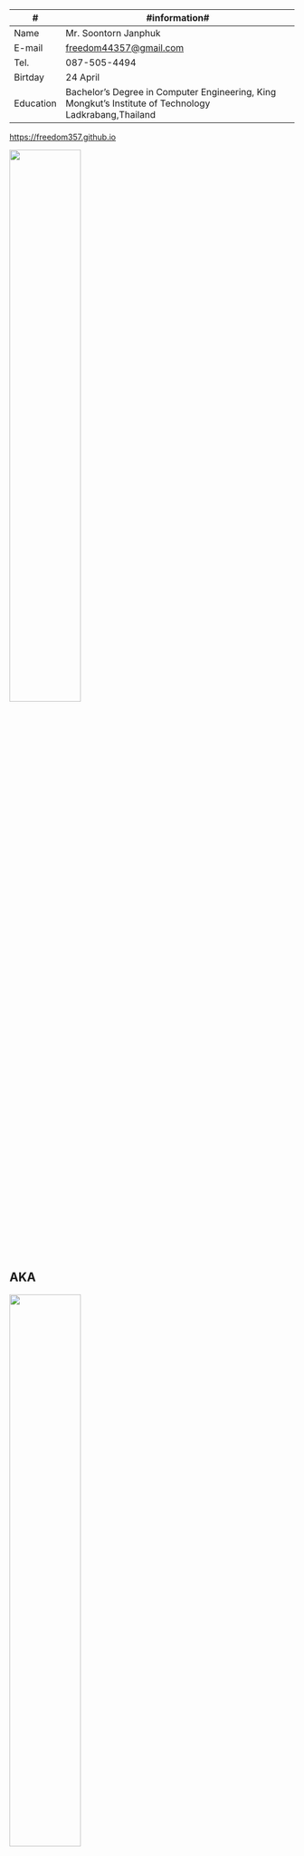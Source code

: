 | # | #information# |
| ---- | ---- |
Name | Mr. Soontorn Janphuk
E-mail | <freedom44357@gmail.com>
Tel.| 087-505-4494
Birtday | 24 April
Education | Bachelor’s Degree in Computer Engineering, King Mongkut’s Institute of Technology Ladkrabang,Thailand

<https://freedom357.github.io>


<img src ="/images/picture.jpg" width = "50%" hight = "50%">



<h2>AKA</h2>


<img src ="/images/freedom357.png" width = "50%" hight = "50%">
















